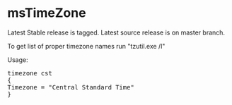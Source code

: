 msTimeZone
===============
Latest Stable release is tagged.
Latest source release is on master branch.

To get list of proper timezone names run "tzutil.exe /l"

Usage:
<pre>
timezone cst
{
Timezone = "Central Standard Time"
}
</pre>